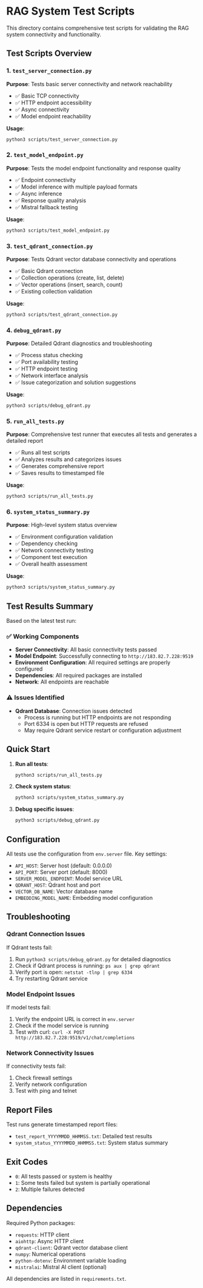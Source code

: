 # RAG System Test Scripts

This directory contains comprehensive test scripts for validating the RAG system connectivity and functionality.

## Test Scripts Overview

### 1. `test_server_connection.py`
**Purpose**: Tests basic server connectivity and network reachability
- ✅ Basic TCP connectivity
- ✅ HTTP endpoint accessibility  
- ✅ Async connectivity
- ✅ Model endpoint reachability

**Usage**:
```bash
python3 scripts/test_server_connection.py
```

### 2. `test_model_endpoint.py`
**Purpose**: Tests the model endpoint functionality and response quality
- ✅ Endpoint connectivity
- ✅ Model inference with multiple payload formats
- ✅ Async inference
- ✅ Response quality analysis
- ✅ Mistral fallback testing

**Usage**:
```bash
python3 scripts/test_model_endpoint.py
```

### 3. `test_qdrant_connection.py`
**Purpose**: Tests Qdrant vector database connectivity and operations
- ✅ Basic Qdrant connection
- ✅ Collection operations (create, list, delete)
- ✅ Vector operations (insert, search, count)
- ✅ Existing collection validation

**Usage**:
```bash
python3 scripts/test_qdrant_connection.py
```

### 4. `debug_qdrant.py`
**Purpose**: Detailed Qdrant diagnostics and troubleshooting
- ✅ Process status checking
- ✅ Port availability testing
- ✅ HTTP endpoint testing
- ✅ Network interface analysis
- ✅ Issue categorization and solution suggestions

**Usage**:
```bash
python3 scripts/debug_qdrant.py
```

### 5. `run_all_tests.py`
**Purpose**: Comprehensive test runner that executes all tests and generates a detailed report
- ✅ Runs all test scripts
- ✅ Analyzes results and categorizes issues
- ✅ Generates comprehensive report
- ✅ Saves results to timestamped file

**Usage**:
```bash
python3 scripts/run_all_tests.py
```

### 6. `system_status_summary.py`
**Purpose**: High-level system status overview
- ✅ Environment configuration validation
- ✅ Dependency checking
- ✅ Network connectivity testing
- ✅ Component test execution
- ✅ Overall health assessment

**Usage**:
```bash
python3 scripts/system_status_summary.py
```

## Test Results Summary

Based on the latest test run:

### ✅ Working Components
- **Server Connectivity**: All basic connectivity tests passed
- **Model Endpoint**: Successfully connecting to `http://183.82.7.228:9519`
- **Environment Configuration**: All required settings are properly configured
- **Dependencies**: All required packages are installed
- **Network**: All endpoints are reachable

### ⚠️ Issues Identified
- **Qdrant Database**: Connection issues detected
  - Process is running but HTTP endpoints are not responding
  - Port 6334 is open but HTTP requests are refused
  - May require Qdrant service restart or configuration adjustment

## Quick Start

1. **Run all tests**:
   ```bash
   python3 scripts/run_all_tests.py
   ```

2. **Check system status**:
   ```bash
   python3 scripts/system_status_summary.py
   ```

3. **Debug specific issues**:
   ```bash
   python3 scripts/debug_qdrant.py
   ```

## Configuration

All tests use the configuration from `env.server` file. Key settings:

- `API_HOST`: Server host (default: 0.0.0.0)
- `API_PORT`: Server port (default: 8000)
- `SERVER_MODEL_ENDPOINT`: Model service URL
- `QDRANT_HOST`: Qdrant host and port
- `VECTOR_DB_NAME`: Vector database name
- `EMBEDDING_MODEL_NAME`: Embedding model configuration

## Troubleshooting

### Qdrant Connection Issues
If Qdrant tests fail:
1. Run `python3 scripts/debug_qdrant.py` for detailed diagnostics
2. Check if Qdrant process is running: `ps aux | grep qdrant`
3. Verify port is open: `netstat -tlnp | grep 6334`
4. Try restarting Qdrant service

### Model Endpoint Issues
If model tests fail:
1. Verify the endpoint URL is correct in `env.server`
2. Check if the model service is running
3. Test with curl: `curl -X POST http://183.82.7.228:9519/v1/chat/completions`

### Network Connectivity Issues
If connectivity tests fail:
1. Check firewall settings
2. Verify network configuration
3. Test with ping and telnet

## Report Files

Test runs generate timestamped report files:
- `test_report_YYYYMMDD_HHMMSS.txt`: Detailed test results
- `system_status_YYYYMMDD_HHMMSS.txt`: System status summary

## Exit Codes

- `0`: All tests passed or system is healthy
- `1`: Some tests failed but system is partially operational
- `2`: Multiple failures detected

## Dependencies

Required Python packages:
- `requests`: HTTP client
- `aiohttp`: Async HTTP client
- `qdrant-client`: Qdrant vector database client
- `numpy`: Numerical operations
- `python-dotenv`: Environment variable loading
- `mistralai`: Mistral AI client (optional)

All dependencies are listed in `requirements.txt`.
